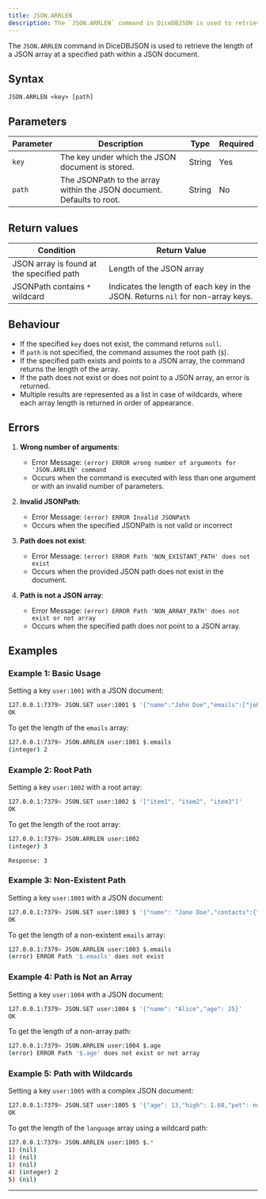 ```yaml
---
title: JSON.ARRLEN
description: The `JSON.ARRLEN` command in DiceDBJSON is used to retrieve the length of a JSON array at a specified path within a JSON document.
---
```


The `JSON.ARRLEN` command in DiceDBJSON is used to retrieve the length of a JSON array at a specified path within a JSON document.

## Syntax

```
JSON.ARRLEN <key> [path]
```

## Parameters

| Parameter | Description                                                             | Type   | Required |
|-----------|-------------------------------------------------------------------------|--------|----------|
| `key`     | The key under which the JSON document is stored.                        | String | Yes      |
| `path`    | The JSONPath to the array within the JSON document. Defaults to root.   | String | No       |

## Return values

| Condition                                 | Return Value                                                                    |
|-------------------------------------------|---------------------------------------------------------------------------------|
| JSON array is found at the specified path | Length of the JSON array                                                        |
| JSONPath contains `*` wildcard            | Indicates the length of each key in the JSON. Returns `nil` for non-array keys. |

## Behaviour

- If the specified `key` does not exist, the command returns `null`.
- If `path` is not specified, the command assumes the root path (`$`).
- If the specified path exists and points to a JSON array, the command returns the length of the array.
- If the path does not exist or does not point to a JSON array, an error is returned.
- Multiple results are represented as a list in case of wildcards, where each array length is returned in order of appearance.

## Errors

1. **Wrong number of arguments**:
   - Error Message: `(error) ERROR wrong number of arguments for 'JSON.ARRLEN' command`
   - Occurs when the command is executed with less than one argument or with an invalid number of parameters.

2. **Invalid JSONPath**:
   - Error Message: `(error) ERROR Invalid JSONPath`
   - Occurs when the specified JSONPath is not valid or incorrect

3. **Path does not exist**:
   - Error Message: `(error) ERROR Path 'NON_EXISTANT_PATH' does not exist`
   - Occurs when the provided JSON path does not exist in the document.

4. **Path is not a JSON array**:
   - Error Message: `(error) ERROR Path 'NON_ARRAY_PATH' does not exist or not array`
   - Occurs when the specified path does not point to a JSON array.

## Examples

### Example 1: Basic Usage

Setting a key `user:1001` with a JSON document:

```bash
127.0.0.1:7379> JSON.SET user:1001 $ '{"name":"John Doe","emails":["john.doe@example.com","johndoe@gmail.com"],"age":30}'
OK
```

To get the length of the `emails` array:

```bash
127.0.0.1:7379> JSON.ARRLEN user:1001 $.emails
(integer) 2
```

### Example 2: Root Path

Setting a key `user:1002` with a root array:

```bash
127.0.0.1:7379> JSON.SET user:1002 $ '["item1", "item2", "item3"]'
OK
```

To get the length of the root array:

```bash
127.0.0.1:7379> JSON.ARRLEN user:1002
(integer) 3
```

`Response: 3`

### Example 3: Non-Existent Path

Setting a key `user:1003` with a JSON document:

```bash
127.0.0.1:7379> JSON.SET user:1003 $ '{"name": "Jane Doe","contacts":{"phone":"123-456-7890"}}'
OK
```

To get the length of a non-existent `emails` array:

```bash
127.0.0.1:7379> JSON.ARRLEN user:1003 $.emails
(error) ERROR Path '$.emails' does not exist
```

### Example 4: Path is Not an Array

Setting a key `user:1004` with a JSON document:

```bash
127.0.0.1:7379> JSON.SET user:1004 $ '{"name": "Alice","age": 25}'
OK
```

To get the length of a non-array path:

```bash
127.0.0.1:7379> JSON.ARRLEN user:1004 $.age
(error) ERROR Path '$.age' does not exist or not array
```

### Example 5: Path with Wildcards

Setting a key `user:1005` with a complex JSON document:

```bash
127.0.0.1:7379> JSON.SET user:1005 $ '{"age": 13,"high": 1.60,"pet": null,"language": ["python", "golang"],"partner": {"name": "tom"}}'
OK
```

To get the length of the `language` array using a wildcard path:

```bash
127.0.0.1:7379> JSON.ARRLEN user:1005 $.*
1) (nil)
1) (nil)
1) (nil)
4) (integer) 2
5) (nil)
```
---